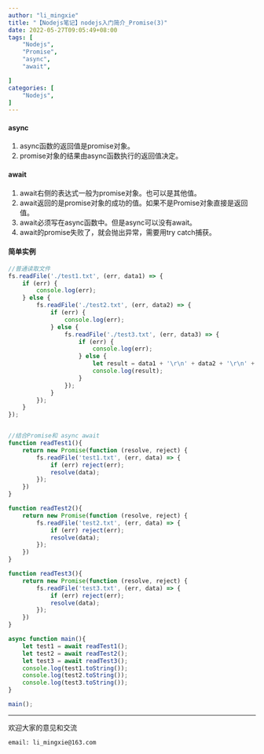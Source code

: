 ```yaml
---
author: "li_mingxie"
title: "【Nodejs笔记】nodejs入门简介_Promise(3)"
date: 2022-05-27T09:05:49+08:00
tags: [
    "Nodejs",
    "Promise",
    "async",
    "await",

]
categories: [
    "Nodejs",
]
---
```


#### async

1. async函数的返回值是promise对象。
2. promise对象的结果由async函数执行的返回值决定。

#### await  

1. await右侧的表达式一般为promise对象。也可以是其他值。
2. await返回的是promise对象的成功的值。如果不是Promise对象直接是返回值。
3. await必须写在async函数中。但是async可以没有await。
4. await的promise失败了，就会抛出异常，需要用try catch捕获。

#### 简单实例

```js
//普通读取文件
fs.readFile('./test1.txt', (err, data1) => {
    if (err) {
        console.log(err);
    } else {
        fs.readFile('./test2.txt', (err, data2) => {
            if (err) {
                console.log(err);
            } else {
                fs.readFile('./test3.txt', (err, data3) => {
                    if (err) {
                        console.log(err);
                    } else {
                        let result = data1 + '\r\n' + data2 + '\r\n' + data3;
                        console.log(result);
                    }
                });
            }
        });
    }
});


//结合Promise和 async await
function readTest1(){
    return new Promise(function (resolve, reject) {
        fs.readFile('test1.txt', (err, data) => {
            if (err) reject(err);
            resolve(data);
        });
    }) 
}

function readTest2(){
    return new Promise(function (resolve, reject) {
        fs.readFile('test2.txt', (err, data) => {
            if (err) reject(err);
            resolve(data);
        });
    }) 
}

function readTest3(){
    return new Promise(function (resolve, reject) {
        fs.readFile('test3.txt', (err, data) => {
            if (err) reject(err);
            resolve(data);
        });
    }) 
}

async function main(){
    let test1 = await readTest1();
    let test2 = await readTest2();
    let test3 = await readTest3();
    console.log(test1.toString());
    console.log(test2.toString());
    console.log(test3.toString());
}

main();
```

----------------------------------------------
欢迎大家的意见和交流

`email: li_mingxie@163.com`
